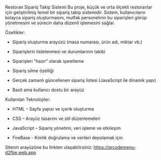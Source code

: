 Restoran Sipariş Takip Sistemi
Bu proje, küçük ve orta ölçekli restoranlar için geliştirilmiş temel bir sipariş takip sistemidir. Sistem, kullanıcıların kolayca sipariş oluşturmasını, mutfak personelinin bu siparişleri görüp yönetmesini ve sürecin daha düzenli işlemesini sağlar.

  Özellikler:
+ Sipariş oluşturma arayüzü (masa numarası, ürün adı, miktar vb.)

+ Siparişlerin listelenmesi ve durumlarının takibi

+ Siparişleri "hazır" olarak işaretleme

+ Sipariş silme özelliği

+ Gerçek zamanlı güncellenen sipariş listesi (JavaScript ile dinamik yapı)

+ Basit ama kullanıcı dostu bir arayüz

 Kullanılan Teknolojiler:
+ HTML – Sayfa yapısı ve içerik oluşturma

+ CSS – Arayüz tasarımı ve stil düzenlemeleri

+ JavaScript – Sipariş yönetimi, veri işleme ve etkileşim

+ FireBase - Kimlik doğrulama ve verileri depolamak için


Sitenin arayüzüne bu linkten ulaşabilirsiniz: https://qrcodemenu-d2fbe.web.app

